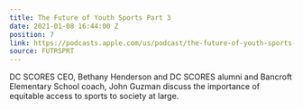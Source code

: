 ```yaml
---
title: The Future of Youth Sports Part 3
date: 2021-01-08 16:44:00 Z
position: 7
link: https://podcasts.apple.com/us/podcast/the-future-of-youth-sports-part-3/id1459426269?i=1000504716651
source: FUTRSPRT
---
```


DC SCORES CEO, Bethany Henderson and DC SCORES alumni and Bancroft Elementary School coach, John Guzman discuss the importance of equitable access to sports to society at large.
